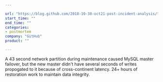 ```yaml
---

url: "https://blog.github.com/2018-10-30-oct21-post-incident-analysis/"
start_time: ""
end_time: ""
categories:
- postmortem
company: "GitHub"
product: ""

---
```


A 43 second network partition during maintenance caused MySQL master failover, but the new master didn't have several seconds of writes propogated to it because of cross-continent latency.  24+ hours of restoration work to maintain data integrity.
